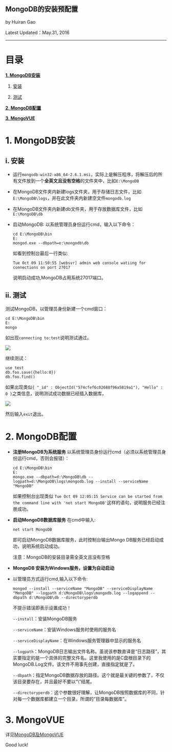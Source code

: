 MongoDB的安装预配置
---------------------------

by Huiran Gao

Latest Updated：May.31, 2016 

---------------------------
# 目录

[**1. MongoDB安装**](#1-mongodb安装)

1. [安装](#i-安装)

2. [测试](#ii-测试)

[**2. MongoDB配置**](#2-mongodb配置)

[**3. MongoVUE**](#3-mongovue)

# 1. MongoDB安装
## i. 安装
+ 运行`mongodb-win32-x86_64-2.6.1.msi`，实际上是解压程序，将解压后的所有文件放到一个**全英文且没有空格**的文件夹中，比如`E:\MongoDB`
+ 在MongoDB文件夹内新建logs文件夹，用于存储日志文件，比如`E:\MongoDB\logs`，并在此文件夹内新建空文件`mongodb.log`
+ 在MongoDB文件夹内新建db文件夹，用于存放数据库文件，比如`E:\MongoDB\db`
+ 启动MongoDB:
  以系统管理员身份运行cmd，输入以下命令：

  ```shell
  cd E:\MongoDB\bin
  E:
  mongod.exe --dbpath=e:\mongodb\db
  ```


  如看到控制台最后一行类似:

  ```
  Tue Oct 09 11:50:55 [websvr] admin web console watiing for connections on port 27017
  ```

  说明启动成功,MongoDB占用系统27017端口。

## ii. 测试
测试MongoDB，以管理员身份新建一个cmd窗口：

```shell
cd E:\MongoDB\bin
E: 
mongo
```

如出现`connecting to:test`说明测试通过。

![](http://i.imgur.com/Wkr40Z2.png)

继续测试：

```shell
use test
db.foo.save({hello:0})
db.foo.find()
```

如果出现类似`{ "_id" : ObjectId("574cfef6c02688f96a5819a1"), "Hello" : 0 }`之类信息，说明测试成功数据已经插入数据库，

![](http://i.imgur.com/Zz9caSo.png)

然后输入`exit`退出。

# 2. MongoDB配置

+ **注册MongoDB为系统服务**
  以系统管理员身份运行cmd（必须以系统管理员身份运行cmd，否则会报错）：

  ```shell
  cd E:\MongoDB\bin
  E: 
  mongo.exe --dbpath=d:\MongoDB\db --logpath=d:\MongoDB\logs\mongodb.log --install --serviceName "MongoDB"
  ```

  如果控制台出现类似 `Tue Oct 09 12:05:15 Service can be started from the command line with 'net start MongoDB'`这样的语句，说明服务已经注册成功。

+ **启动MongoDB数据库服务**
  在cmd中输入:

  ```shell
  net start MongoDB
  ```
  即可启动MongoDB数据库服务，此时控制台输出Mongo DB服务已经启动成功，说明系统启动成功。

  注意：MongoDB的安装目录需全英文且没有空格

+ **MongoDB 安装为Windows服务，设置为自动启动**
+ 
  以管理员方式运行cmd,输入以下命令:

  ```shell
  mongod --install --serviceName "MongoDB" --serviceDisplayName "MongoDB" --logpath d:\MongoDB\logs\mongodb.log --logappend --dbpath d:\MongoDB\db --directoryperdb  
  ```

  不提示错误即表示设置成功！

  `--install`：安装MongoDB服务

  `--serviceName`：安装Windows服务时使用的服务名

  `--serviceDisplayName`：在Windows服务管理器中显示的服务名

  `--logpath`：MongoDB日志输出文件名称。虽说该参数直译是“日志路径”，其实要指定的是一个具体的完整文件名。这里我使用的是C盘根目录下的MongoDB.Log文件。该文件不用事先创建，直接指定就是了。

  `--dbpath`：指定MongoDB数据存放的路径。这个就是最关键的参数了，不仅该目录要存在，并且最好不要以“\”结尾。

  `--directoryperdb`：这个参数很好理解，让MongoDB按照数据库的不同，针对每一个数据库都建立一个目录，所谓的“目录每数据库”。

# 3. MongoVUE

详见[MongoDB及MongoVUE](Windows#（2）-mongodb及mongovue)


Good luck!



